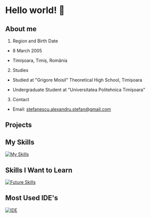 # Hello world! 👋
## About me
1. Region and Birth Date
* 8 March 2005

* Timișoara, Timiș, România

2. Studies
* Studied at "Grigore Moisil" Theoretical High School, Timișoara

* Undergraduate Student at "Universitatea Politehnica Timișoara"

3. Contact
* Email: stefanescu.alexandru.stefan@gmail.com

## Projects
## My Skills
[![My Skills](https://skillicons.dev/icons?i=c,cpp,py,matlab&theme=dark)](https://skillicons.dev)
## Skills I Want to Learn
[![Future Skills](https://skillicons.dev/icons?i=html,css,js,react,java&theme=dark)](https://skillicons.dev)
## Most Used IDE's
[![IDE](https://skillicons.dev/icons?i=emacs,vscode,pycharm&theme=dark)](https://skillicons.dev)
<!--
**Alexandru005/Alexandru005** is a ✨ _special_ ✨ repository because its `README.md` (this file) appears on your GitHub profile.

Here are some ideas to get you started:

- 🔭 I’m currently working on ...
- 🌱 I’m currently learning ...
- 👯 I’m looking to collaborate on ...
- 🤔 I’m looking for help with ...
- 💬 Ask me about ...
- 📫 How to reach me: ...
- 😄 Pronouns: ...
- ⚡ Fun fact: ...
-->
